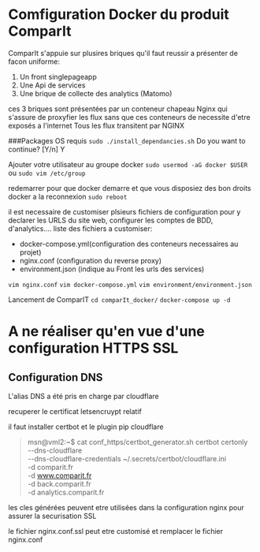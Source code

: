 # Comfiguration Docker du produit ComparIt

ComparIt s'appuie sur plusires briques qu'il faut reussir a présenter de facon uniforme:
1. Un front singlepageapp
2. Une Api de services
3. Une brique de collecte des analytics (Matomo)

ces 3 briques sont présentées par un conteneur chapeau Nginx qui s'assure de proxyfier les flux sans que ces conteneurs de necessite d'etre exposés a l'internet
Tous les flux transitent par NGINX

###Packages OS requis
`sudo ./install_dependancies.sh`
Do you want to continue? [Y/n] Y

Ajouter votre utilisateur au groupe docker
`sudo usermod -aG docker $USER` ou `sudo vim /etc/group`

redemarrer pour que docker demarre et que vous disposiez des bon droits docker a la reconnexion
`sudo reboot`

il est necessaire de customiser plsieurs fichiers de configuration pour y declarer les URLS du site web, configurer les comptes de BDD, d'analytics....
liste des fichiers a customiser:
* docker-compose.yml(configuration des conteneurs necessaires au projet)
* nginx.conf (configuration du reverse proxy)
* environment.json (indique au Front les urls des services)

`vim nginx.conf`
`vim docker-compose.yml`
`vim environment/environment.json`

Lancement de ComparIT
`cd comparIt_docker/`
`docker-compose up -d`

# A ne réaliser qu'en vue d'une configuration HTTPS SSL
## Configuration DNS

L'alias DNS a été pris en charge par cloudflare

recuperer le certificat letsencruypt relatif

il faut installer certbot et le plugin pip cloudflare 

>msn@vml2:~$ cat conf_https/certbot_generator.sh 
>certbot certonly \
>  --dns-cloudflare \
>  --dns-cloudflare-credentials ~/.secrets/certbot/cloudflare.ini \
>  -d comparit.fr \
>  -d www.comparit.fr \
>  -d back.comparit.fr \
>  -d analytics.comparit.fr

les cles générées peuvent etre utilisées dans la configuration nginx pour assurer la securisation SSL

le fichier nginx.conf.ssl peut etre customisé et remplacer le fichier nginx.conf

